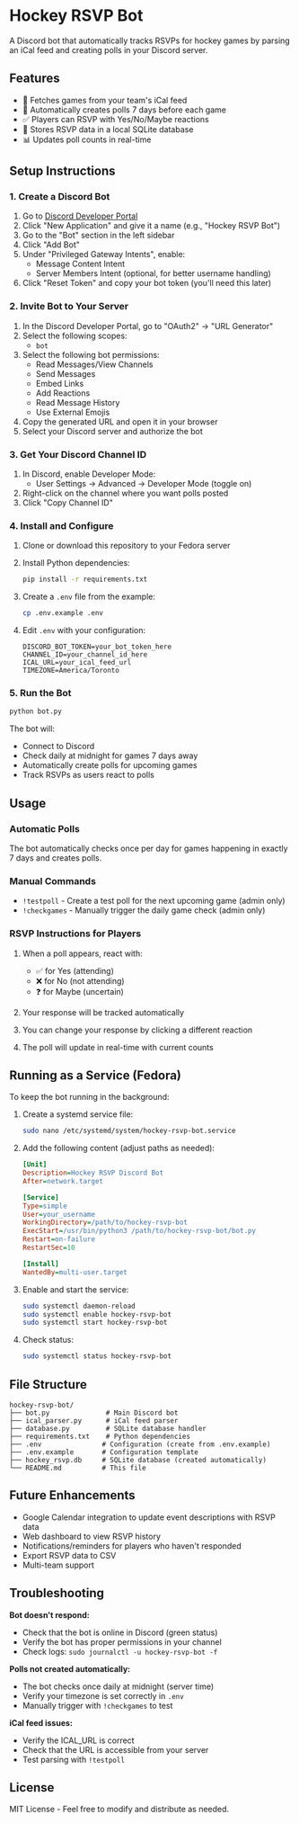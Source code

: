# Hockey RSVP Bot

A Discord bot that automatically tracks RSVPs for hockey games by parsing an iCal feed and creating polls in your Discord server.

## Features

- 📅 Fetches games from your team's iCal feed
- 🤖 Automatically creates polls 7 days before each game
- ✅ Players can RSVP with Yes/No/Maybe reactions
- 💾 Stores RSVP data in a local SQLite database
- 📊 Updates poll counts in real-time

## Setup Instructions

### 1. Create a Discord Bot

1. Go to [Discord Developer Portal](https://discord.com/developers/applications)
2. Click "New Application" and give it a name (e.g., "Hockey RSVP Bot")
3. Go to the "Bot" section in the left sidebar
4. Click "Add Bot"
5. Under "Privileged Gateway Intents", enable:
   - Message Content Intent
   - Server Members Intent (optional, for better username handling)
6. Click "Reset Token" and copy your bot token (you'll need this later)

### 2. Invite Bot to Your Server

1. In the Discord Developer Portal, go to "OAuth2" → "URL Generator"
2. Select the following scopes:
   - `bot`
3. Select the following bot permissions:
   - Read Messages/View Channels
   - Send Messages
   - Embed Links
   - Add Reactions
   - Read Message History
   - Use External Emojis
4. Copy the generated URL and open it in your browser
5. Select your Discord server and authorize the bot

### 3. Get Your Discord Channel ID

1. In Discord, enable Developer Mode:
   - User Settings → Advanced → Developer Mode (toggle on)
2. Right-click on the channel where you want polls posted
3. Click "Copy Channel ID"

### 4. Install and Configure

1. Clone or download this repository to your Fedora server

2. Install Python dependencies:
   ```bash
   pip install -r requirements.txt
   ```

3. Create a `.env` file from the example:
   ```bash
   cp .env.example .env
   ```

4. Edit `.env` with your configuration:
   ```
   DISCORD_BOT_TOKEN=your_bot_token_here
   CHANNEL_ID=your_channel_id_here
   ICAL_URL=your_ical_feed_url
   TIMEZONE=America/Toronto
   ```

### 5. Run the Bot

```bash
python bot.py
```

The bot will:
- Connect to Discord
- Check daily at midnight for games 7 days away
- Automatically create polls for upcoming games
- Track RSVPs as users react to polls

## Usage

### Automatic Polls

The bot automatically checks once per day for games happening in exactly 7 days and creates polls.

### Manual Commands

- `!testpoll` - Create a test poll for the next upcoming game (admin only)
- `!checkgames` - Manually trigger the daily game check (admin only)

### RSVP Instructions for Players

1. When a poll appears, react with:
   - ✅ for Yes (attending)
   - ❌ for No (not attending)
   - ❓ for Maybe (uncertain)

2. Your response will be tracked automatically
3. You can change your response by clicking a different reaction
4. The poll will update in real-time with current counts

## Running as a Service (Fedora)

To keep the bot running in the background:

1. Create a systemd service file:
   ```bash
   sudo nano /etc/systemd/system/hockey-rsvp-bot.service
   ```

2. Add the following content (adjust paths as needed):
   ```ini
   [Unit]
   Description=Hockey RSVP Discord Bot
   After=network.target

   [Service]
   Type=simple
   User=your_username
   WorkingDirectory=/path/to/hockey-rsvp-bot
   ExecStart=/usr/bin/python3 /path/to/hockey-rsvp-bot/bot.py
   Restart=on-failure
   RestartSec=10

   [Install]
   WantedBy=multi-user.target
   ```

3. Enable and start the service:
   ```bash
   sudo systemctl daemon-reload
   sudo systemctl enable hockey-rsvp-bot
   sudo systemctl start hockey-rsvp-bot
   ```

4. Check status:
   ```bash
   sudo systemctl status hockey-rsvp-bot
   ```

## File Structure

```
hockey-rsvp-bot/
├── bot.py              # Main Discord bot
├── ical_parser.py      # iCal feed parser
├── database.py         # SQLite database handler
├── requirements.txt    # Python dependencies
├── .env               # Configuration (create from .env.example)
├── .env.example       # Configuration template
├── hockey_rsvp.db     # SQLite database (created automatically)
└── README.md          # This file
```

## Future Enhancements

- Google Calendar integration to update event descriptions with RSVP data
- Web dashboard to view RSVP history
- Notifications/reminders for players who haven't responded
- Export RSVP data to CSV
- Multi-team support

## Troubleshooting

**Bot doesn't respond:**
- Check that the bot is online in Discord (green status)
- Verify the bot has proper permissions in your channel
- Check logs: `sudo journalctl -u hockey-rsvp-bot -f`

**Polls not created automatically:**
- The bot checks once daily at midnight (server time)
- Verify your timezone is set correctly in `.env`
- Manually trigger with `!checkgames` to test

**iCal feed issues:**
- Verify the ICAL_URL is correct
- Check that the URL is accessible from your server
- Test parsing with `!testpoll`

## License

MIT License - Feel free to modify and distribute as needed.
